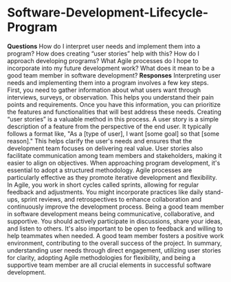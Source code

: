 # Software-Development-Lifecycle-Program
**Questions**
How do I interpret user needs and implement them into a program? How does creating “user stories” help with this?
How do I approach developing programs? What Agile processes do I hope to incorporate into my future development work?
What does it mean to be a good team member in software development?
**Responses**
Interpreting user needs and implementing them into a program involves a few key steps. First, you need to gather information about what users want through interviews, surveys, or observation. This helps you understand their pain points and requirements. Once you have this information, you can prioritize the features and functionalities that will best address these needs.
Creating “user stories” is a valuable method in this process. A user story is a simple description of a feature from the perspective of the end user. It typically follows a format like, "As a [type of user], I want [some goal] so that [some reason]." This helps clarify the user's needs and ensures that the development team focuses on delivering real value. User stories also facilitate communication among team members and stakeholders, making it easier to align on objectives.
When approaching program development, it's essential to adopt a structured methodology. Agile processes are particularly effective as they promote iterative development and flexibility. In Agile, you work in short cycles called sprints, allowing for regular feedback and adjustments. You might incorporate practices like daily stand-ups, sprint reviews, and retrospectives to enhance collaboration and continuously improve the development process.
Being a good team member in software development means being communicative, collaborative, and supportive. You should actively participate in discussions, share your ideas, and listen to others. It's also important to be open to feedback and willing to help teammates when needed. A good team member fosters a positive work environment, contributing to the overall success of the project.
In summary, understanding user needs through direct engagement, utilizing user stories for clarity, adopting Agile methodologies for flexibility, and being a supportive team member are all crucial elements in successful software development.
